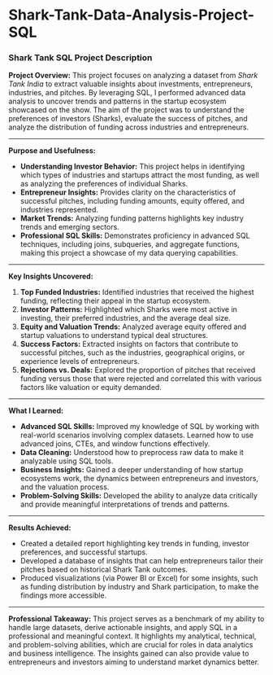# Shark-Tank-Data-Analysis-Project-SQL

### Shark Tank SQL Project Description

**Project Overview:**
This project focuses on analyzing a dataset from *Shark Tank India* to extract valuable insights about investments, entrepreneurs, industries, and pitches. By leveraging SQL, I performed advanced data analysis to uncover trends and patterns in the startup ecosystem showcased on the show. The aim of the project was to understand the preferences of investors (Sharks), evaluate the success of pitches, and analyze the distribution of funding across industries and entrepreneurs.

---

**Purpose and Usefulness:**
- **Understanding Investor Behavior:** This project helps in identifying which types of industries and startups attract the most funding, as well as analyzing the preferences of individual Sharks. 
- **Entrepreneur Insights:** Provides clarity on the characteristics of successful pitches, including funding amounts, equity offered, and industries represented.
- **Market Trends:** Analyzing funding patterns highlights key industry trends and emerging sectors.
- **Professional SQL Skills:** Demonstrates proficiency in advanced SQL techniques, including joins, subqueries, and aggregate functions, making this project a showcase of my data querying capabilities.

---

**Key Insights Uncovered:**
1. **Top Funded Industries:** Identified industries that received the highest funding, reflecting their appeal in the startup ecosystem.
2. **Investor Patterns:** Highlighted which Sharks were most active in investing, their preferred industries, and the average deal size.
3. **Equity and Valuation Trends:** Analyzed average equity offered and startup valuations to understand typical deal structures.
4. **Success Factors:** Extracted insights on factors that contribute to successful pitches, such as the industries, geographical origins, or experience levels of entrepreneurs.
5. **Rejections vs. Deals:** Explored the proportion of pitches that received funding versus those that were rejected and correlated this with various factors like valuation or equity demanded.

---

**What I Learned:**
- **Advanced SQL Skills:** Improved my knowledge of SQL by working with real-world scenarios involving complex datasets. Learned how to use advanced joins, CTEs, and window functions effectively.
- **Data Cleaning:** Understood how to preprocess raw data to make it analyzable using SQL tools.
- **Business Insights:** Gained a deeper understanding of how startup ecosystems work, the dynamics between entrepreneurs and investors, and the valuation process.
- **Problem-Solving Skills:** Developed the ability to analyze data critically and provide meaningful interpretations of trends and patterns.

---

**Results Achieved:**
- Created a detailed report highlighting key trends in funding, investor preferences, and successful startups.
- Developed a database of insights that can help entrepreneurs tailor their pitches based on historical Shark Tank outcomes.
- Produced visualizations (via Power BI or Excel) for some insights, such as funding distribution by industry and Shark participation, to make the findings more accessible.

---

**Professional Takeaway:**
This project serves as a benchmark of my ability to handle large datasets, derive actionable insights, and apply SQL in a professional and meaningful context. It highlights my analytical, technical, and problem-solving abilities, which are crucial for roles in data analytics and business intelligence. The insights gained can also provide value to entrepreneurs and investors aiming to understand market dynamics better. 
